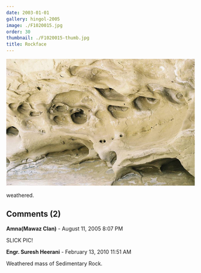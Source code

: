 ```yaml
---
date: 2003-01-01
gallery: hingol-2005
image: ./F1020015.jpg
order: 30
thumbnail: ./F1020015-thumb.jpg
title: Rockface
---
```


![Rockface](./F1020015.jpg)

weathered.

<div id="comments">

## Comments (2)

<div id="comment">

**Amna(Mawaz Clan)** - August 11, 2005  8:07 PM

SLICK PIC!

</div>

<div id="comment">

**Engr. Suresh Heerani** - February 13, 2010 11:51 AM

Weathered mass of Sedimentary Rock.

</div>

</div>